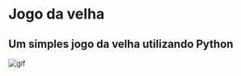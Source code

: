 # Jogo da velha

## Um simples jogo da velha utilizando Python 

![gif](https://cdn.discordapp.com/attachments/715218092560613476/1213478872520073358/gifvelha.gif?ex=65f59f44&is=65e32a44&hm=d9fb1e1217583171ec704c078ab82cd1a629193f4f13d50e1db2196c66805432&)